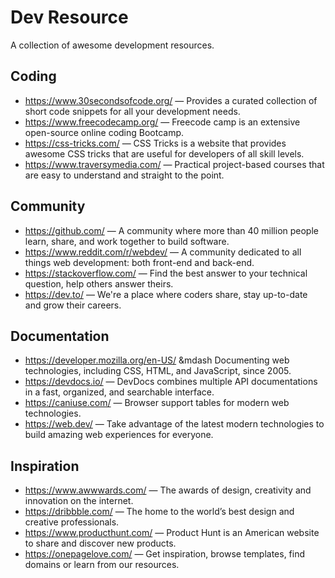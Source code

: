 # Dev Resource

A collection of awesome development resources.

## Coding
- https://www.30secondsofcode.org/ &mdash; Provides a curated collection of short code snippets for all your development needs.
- https://www.freecodecamp.org/ &mdash; Freecode camp is an extensive open-source online coding Bootcamp.
- https://css-tricks.com/ &mdash; CSS Tricks is a website that provides awesome CSS tricks that are useful for developers of all skill levels.
- https://www.traversymedia.com/ &mdash; Practical project-based courses that are easy to understand and straight to the point.

## Community
- https://github.com/ &mdash; A community where more than 40 million people learn, share, and work together to build software.
- https://www.reddit.com/r/webdev/ &mdash; A community dedicated to all things web development: both front-end and back-end.
- https://stackoverflow.com/ &mdash; Find the best answer to your technical question, help others answer theirs.
- https://dev.to/ &mdash; We're a place where coders share, stay up-to-date and grow their careers.

## Documentation
- https://developer.mozilla.org/en-US/ &mdash Documenting web technologies, including CSS, HTML, and JavaScript, since 2005.
- https://devdocs.io/ &mdash; DevDocs combines multiple API documentations in a fast, organized, and searchable interface.
- https://caniuse.com/ &mdash; Browser support tables for modern web technologies.
- https://web.dev/ &mdash; Take advantage of the latest modern technologies to build amazing web experiences for everyone.

## Inspiration
- https://www.awwwards.com/ &mdash; The awards of design, creativity and innovation on the internet.
- https://dribbble.com/ &mdash; The home to the world’s best design and creative professionals.
- https://www.producthunt.com/ &mdash; Product Hunt is an American website to share and discover new products.
- https://onepagelove.com/ &mdash; Get inspiration, browse templates, find domains or learn from our resources.